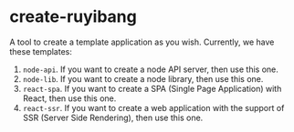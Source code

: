 # create-ruyibang

A tool to create a template application as you wish.
Currently, we have these templates:

1. `node-api`. If you want to create a node API server, then use this one.
2. `node-lib`. If you want to create a node library, then use this one.
3. `react-spa`. If you want to create a SPA (Single Page Application) with React, then use this one.
4. `react-ssr`. If you want to create a web application with the support of SSR (Server Side Rendering), then use this one.
